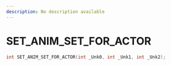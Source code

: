 ```yaml
---
description: No description available 
---
```


# SET_ANIM_SET_FOR_ACTOR

```cpp
int SET_ANIM_SET_FOR_ACTOR(int _Unk0, int _Unk1, int _Unk2);
```